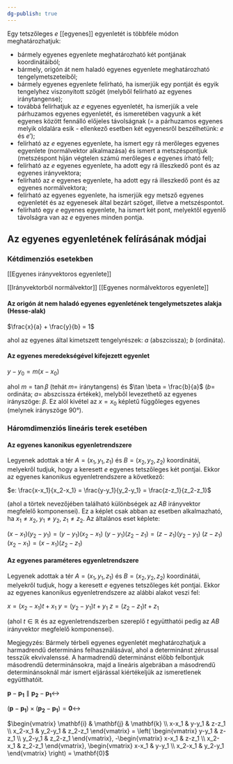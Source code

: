 ```yaml
---
dg-publish: true
---
```

Egy tetszőleges $e$ [[egyenes]] egyenletét is többféle módon meghatározhatjuk:

- bármely egyenes egyenlete meghatározható két pontjának koordinátáiból;
- bármely, origón át nem haladó egyenes egyenlete meghatározható tengelymetszeteiből;
- bármely egyenes egyenlete felírható, ha ismerjük egy pontját és egyik tengelyhez viszonyított szögét (melyből felírható az egyenes iránytangense);
- továbbá felírhatjuk az $e$ egyenes egyenletét, ha ismerjük a vele párhuzamos egyenes egyenletét, és ismeretében vagyunk a két egyenes között fennálló előjeles távolságnak ($=$ a párhuzamos egyenes melyik oldalára esik - ellenkező esetben két egyenesről beszélhetünk: $e$ és $e'$);
- felírható az $e$ egyenes egyenlete, ha ismert egy rá merőleges egyenes egyenlete (normálvektor alkalmazása) és ismert a metszéspontjuk (metszéspont híján végtelen számú merőleges $e$ egyenes írható fel);
- felírható az $e$ egyenes egyenlete, ha adott egy rá illeszkedő pont és az egyenes irányvektora;
- felírható az $e$ egyenes egyenlete, ha adott egy rá illeszkedő pont és az egyenes normálvektora;
- felírható az egyenes egyenlete, ha ismerjük egy metsző egyenes egyenletét és az egyenesek által bezárt szöget, illetve a metszéspontot.
- felírható egy $e$ egyenes egyenlete, ha ismert két pont, melyektől egyenlő távolságra van az $e$ egyenes minden pontja.

## Az egyenes egyenletének felírásának módjai

### Kétdimenziós esetekben

[[Egyenes irányvektoros egyenlete]]

[[Irányvektorból normálvektor]]
[[Egyenes normálvektoros egyenlete]]
#### Az origón át nem haladó egyenes egyenletének tengelymetszetes alakja (Hesse-alak)

$\frac{x}{a} + \frac{y}{b} = 1$

ahol az egyenes által kimetszett tengelyrészek: $a$ (abszcissza); $b$ (ordináta).

#### Az egyenes meredekségével kifejezett egyenlet

$y - y_0 = m(x - x_0)$

ahol $m = \tan \beta$ (tehát $m =$ iránytangens) és $\tan \beta = \frac{b}{a}$ ($b=$ ordináta; $a=$ abszcissza értékek), melyből levezethető az egyenes irányszöge: $\beta$. Ez alól kivétel az $x=x_0$ képletű függőleges egyenes (melynek irányszöge $90°$).

### Háromdimenziós lineáris terek esetében

#### Az egyenes kanonikus egyenletrendszere

Legyenek adottak a tér $A=(x_1, y_1, z_1)$ és $B=(x_2, y_2, z_2)$ koordinátái, melyekről tudjuk, hogy a keresett $e$ egyenes tetszőleges két pontjai. Ekkor az egyenes kanonikus egyenletrendszere a következő:

$e: \frac{x-x_1}{x_2-x_1} = \frac{y-y_1}{y_2-y_1} = \frac{z-z_1}{z_2-z_1}$ 

(ahol a törtek nevezőjében található különbségek az $AB$ irányvektor megfelelő komponensei). Ez a képlet csak abban az esetben alkalmazható, ha $x_1 \neq x_2$, $y_1 \neq y_2$, $z_1 \neq z_2$. Az általános eset képlete:

$(x-x_1)(y_2-y_1) = (y-y_1)(x_2-x_1)$
$(y-y_1)(z_2-z_1) = (z-z_1)(y_2-y_1)$
$(z-z_1)(x_2-x_1) = (x-x_1)(z_2-z_1)$

#### Az egyenes paraméteres egyenletrendszere

Legyenek adottak a tér $A=(x_1, y_1, z_1)$ és $B=(x_2, y_2, z_2)$ koordinátái, melyekről tudjuk, hogy a keresett $e$ egyenes tetszőleges két pontjai. Ekkor az egyenes kanonikus egyenletrendszere az alábbi alakot veszi fel:

$x = (x_2-x_1)t + x_1$
$y = (y_2-y_1)t + y_1$
$z = (z_2-z_1)t + z_1$

(ahol $t \in \mathbb{R}$ és az egyenletrendszerben szereplő $t$ együtthatói pedig az $AB$ irányvektor megfelelő komponensei).

Megjegyzés: Bármely térbeli egyenes egyenletét meghatározhatjuk a harmadrendű determináns felhasználásával, ahol a determinánst zérussal tesszük ekvivalenssé. A harmadrendű determinánst előbb felbontjuk másodrendű determinánsokra, majd a lineáris algebrában a másodrendű determinánsoknál már ismert eljárással kiértékeljük az ismeretlenek együtthatóit.

$\mathbf{p} - \mathbf{p_1} \parallel \mathbf{p_2} - \mathbf{p_1} \leftrightarrow$ 

$(\mathbf{p} - \mathbf{p_1}) \times (\mathbf{p_2} - \mathbf{p_1}) = \mathbf{0} \leftrightarrow$ 

$\begin{vmatrix} \mathbf{i} & \mathbf{j} & \mathbf{k} \\ x-x_1 & y-y_1 & z-z_1 \\ x_2-x_1 & y_2-y_1 & z_2-z_1 \end{vmatrix} = \left( \begin{vmatrix} y-y_1 & z-z_1 \\ y_2-y_1 & z_2-z_1 \end{vmatrix}, -\begin{vmatrix} x-x_1 & z-z_1 \\ x_2-x_1 & z_2-z_1 \end{vmatrix}, \begin{vmatrix} x-x_1 & y-y_1 \\ x_2-x_1 & y_2-y_1 \end{vmatrix} \right) = \mathbf{0}$
